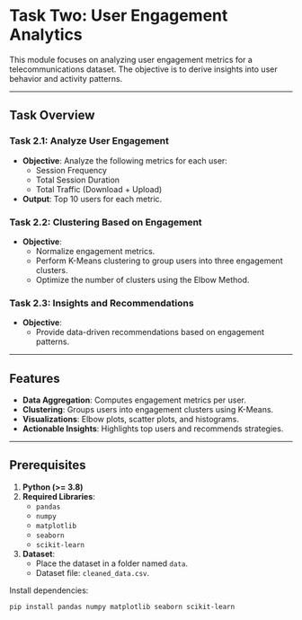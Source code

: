 # Task Two: User Engagement Analytics

This module focuses on analyzing user engagement metrics for a telecommunications dataset. The objective is to derive insights into user behavior and activity patterns.

---

## Task Overview

### Task 2.1: Analyze User Engagement
- **Objective**: Analyze the following metrics for each user:
  - Session Frequency
  - Total Session Duration
  - Total Traffic (Download + Upload)
- **Output**: Top 10 users for each metric.

### Task 2.2: Clustering Based on Engagement
- **Objective**:
  - Normalize engagement metrics.
  - Perform K-Means clustering to group users into three engagement clusters.
  - Optimize the number of clusters using the Elbow Method.

### Task 2.3: Insights and Recommendations
- **Objective**:
  - Provide data-driven recommendations based on engagement patterns.

---

## Features

- **Data Aggregation**: Computes engagement metrics per user.
- **Clustering**: Groups users into engagement clusters using K-Means.
- **Visualizations**: Elbow plots, scatter plots, and histograms.
- **Actionable Insights**: Highlights top users and recommends strategies.

---

## Prerequisites

1. **Python (>= 3.8)**
2. **Required Libraries**:
   - `pandas`
   - `numpy`
   - `matplotlib`
   - `seaborn`
   - `scikit-learn`
3. **Dataset**:
   - Place the dataset in a folder named `data`.
   - Dataset file: `cleaned_data.csv`.

Install dependencies:

```bash
pip install pandas numpy matplotlib seaborn scikit-learn

